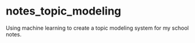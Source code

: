 # notes_topic_modeling
Using machine learning to create a topic modeling system for my school notes.
